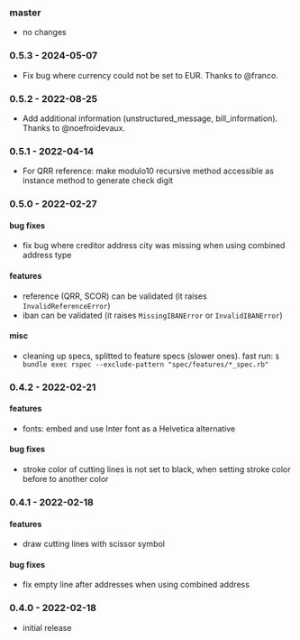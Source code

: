 ### master

* no changes

### 0.5.3 - 2024-05-07

* Fix bug where currency could not be set to EUR. Thanks to @franco.

### 0.5.2 - 2022-08-25

* Add additional information (unstructured_message, bill_information). Thanks to @noefroidevaux.

### 0.5.1 - 2022-04-14

* For QRR reference: make modulo10 recursive method accessible as instance method to generate check digit

### 0.5.0 - 2022-02-27

#### bug fixes

* fix bug where creditor address city was missing when using combined address type

#### features

* reference (QRR, SCOR) can be validated (it raises `InvalidReferenceError`)
* iban can be validated (it raises `MissingIBANError` or `InvalidIBANError`)

#### misc

* cleaning up specs, splitted to feature specs (slower ones). fast run: `$ bundle exec rspec --exclude-pattern "spec/features/*_spec.rb"`

### 0.4.2 - 2022-02-21

#### features

* fonts: embed and use Inter font as a Helvetica alternative

#### bug fixes

* stroke color of cutting lines is not set to black, when setting stroke color before to another color

### 0.4.1 - 2022-02-18

#### features

* draw cutting lines with scissor symbol

#### bug fixes

* fix empty line after addresses when using combined address

### 0.4.0 - 2022-02-18

* initial release
